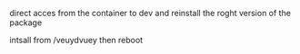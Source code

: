 direct acces from the container to dev and reinstall the roght version of the package

intsall from /veuydvuey
then reboot